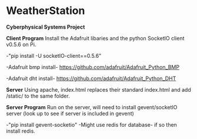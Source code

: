 # WeatherStation
**Cyberphysical Systems Project**

**Client Program**
Install the Adafruit libaries and the  python SocketIO client v0.5.6 on Pi.

-"pip install -U socketIO-client==0.5.6"

-Adafruit bmp install- https://github.com/adafruit/Adafruit_Python_BMP

-Adafruit dht install- https://github.com/adafruit/Adafruit_Python_DHT


**Server**
Using apache, index.html replaces their standard index.html and add /static/ to the same folder. 


**Server Program**
Run on the server, will need to install gevent/socketIO server (look up to see if server is included in gevent)

-"pip install gevent-socketio"
-Might use redis for database- if so then install redis.
